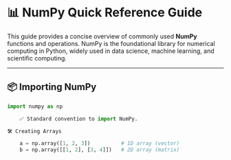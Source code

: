 # 📊 NumPy Quick Reference Guide

This guide provides a concise overview of commonly used **NumPy** functions and operations. NumPy is the foundational library for numerical computing in Python, widely used in data science, machine learning, and scientific computing.

---

## 📦 Importing NumPy

```python
import numpy as np

    ✅ Standard convention to import NumPy.

🛠️ Creating Arrays

    a = np.array([1, 2, 3])          # 1D array (vector)
    b = np.array([[1, 2], [3, 4]])   # 2D array (matrix)